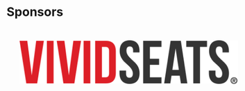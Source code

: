 # Sponsors

<img src="images/VividSeats.png" style="border:none; box-shadow:none; margin: 30px; background:white" width="800px"/>


